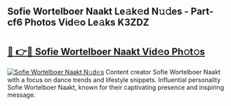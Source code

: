 ## Sofie Wortelboer Naakt Le𝚊k𝚎d N𝚞𝚍es - Part-cf6 Photos Vid𝚎o Le𝚊ks K3ZDZ

# <h2><a href="http://fb0vhyf.evod.top/?m=Sofie+Wortelboer+Naakt">🔗 👉🔴 Sofie Wortelboer Naakt Vid𝚎o Ph𝚘t𝚘s</a></h2>

[![Sofie Wortelboer Naakt N𝚞d𝚎s](https://i.imgur.com/8V9OHl7.gif)](http://fb0vhyf.evod.top/?m=Sofie+Wortelboer+Naakt)
Content creator Sofie Wortelboer Naakt with a focus on dance trends and lifestyle snippets. Influential personality Sofie Wortelboer Naakt, known for their captivating presence and inspiring message. 
